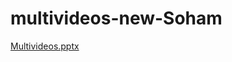 # multivideos-new-Soham

[Multivideos.pptx](https://github.com/legend0211/multivideos-new-Soham/files/12651654/Multivideos.pptx)
